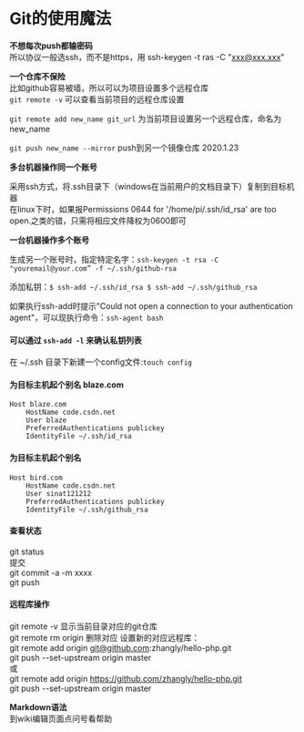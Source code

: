 Git的使用魔法
==============

**不想每次push都输密码**  
所以协议一般选ssh，而不是https，用 ssh-keygen -t ras -C "xxx@xxx.xxx" 

**一个仓库不保险**  
比如github容易被墙，所以可以为项目设置多个远程仓库  
`git remote -v` 可以查看当前项目的远程仓库设置

`git remote add new_name git_url` 为当前项目设置另一个远程仓库，命名为new_name

`git push new_name --mirror` push到另一个镜像仓库 2020.1.23


**多台机器操作同一个账号**

采用ssh方式，将.ssh目录下（windows在当前用户的文档目录下）复制到目标机器  
在linux下时，如果报Permissions 0644 for '/home/pi/.ssh/id_rsa' are too open.之类的错，只需将相应文件降权为0600即可

**一台机器操作多个账号**

生成另一个账号时，指定特定名字：`ssh-keygen -t rsa -C "youremail@your.com” -f ~/.ssh/github-rsa`

添加私钥：`$ ssh-add ~/.ssh/id_rsa $ ssh-add ~/.ssh/github_rsa`

如果执行ssh-add时提示"Could not open a connection to your authentication agent"，可以现执行命令：`ssh-agent bash`

#### 可以通过 `ssh-add -l` 来确认私钥列表

在 ~/.ssh 目录下新建一个config文件:`touch config`

#### 为目标主机起个别名  blaze.com
```
Host blaze.com
    HostName code.csdn.net
	User blaze
    PreferredAuthentications publickey
    IdentityFile ~/.ssh/id_rsa
```	
#### 为目标主机起个别名
```
Host bird.com
    HostName code.csdn.net
	User sinat121212
    PreferredAuthentications publickey
    IdentityFile ~/.ssh/github_rsa
```
#### 查看状态  
git status  
提交  
git commit -a -m xxxx  
git push  

#### 远程库操作
git remote -v                 显示当前目录对应的git仓库  
git remote rm origin     删除对应
设置新的对应远程库：  
git remote add origin git@github.com:zhangly/hello-php.git  
git push --set-upstream origin master  
或  
git remote add origin https://github.com/zhangly/hello-php.git  
git push --set-upstream origin master  
	
	

**Markdown语法**  
到wiki编辑页面点问号看帮助
